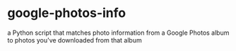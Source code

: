 # google-photos-info
a Python script that matches photo information from a Google Photos album to photos you've downloaded from that album
